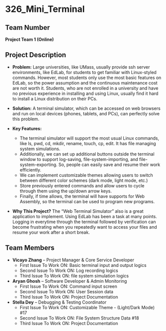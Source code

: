 # 326_Mini_Terminal

## Team Number
**Project Team 1 (Online)**

## Project Description
- **Problem:**
Large universities, like UMass, usually provide ssh server environments, like EdLab, for students to get familiar with Linux-styled commands. However, most students only use the most basic features on EdLab, so the power assumption and the continuous maintenance cost are not worth it. 
Students, who are not enrolled in a university and have no previous experience in installing and using Linux, usually find it hard to install a Linux distribution on their PCs. 

  
- **Solution:**
A terminal simulator, which can be accessed on web browsers and run on local devices (phones, tablets, and PCs), can perfectly solve this problem.

- **Key Features:**
    - The terminal simulator will support the most usual Linux commands, like ls, pwd, cd, mkdir, rename, touch, cp, edit. It has file managing system simulations.
    - Additionally, we can set up additional buttons outside the terminal window to support log-saving, file-system-importing, and file-system-exporting. So, people can easily save and resume their work efficiently.
    - We can implement customizable themes allowing users to switch between different color schemes (dark mode, light mode, etc.)
    - Store previously entered commands and allow users to cycle through them using the up/down arrow keys.
    - Finally, if time allows, the terminal will have supports for Web Assembly, so the terminal can be used to program new programs.
- **Why This Project?**
The “Web Terminal Simulator” also is a great application to implement. Using EdLab has been a task at many points. Logging in everytime through the terminal followed by verification can become frustrating when you repeatedly want to access your files and resume your work after a short break. 

## Team Members
- **Vicayo Zhang** – Project Manager & Core Service Developer
    - First Issue To Work ON: Basic terminal input and output logics
    - Second Issue To Work ON: Log recording logics
    - Third Issue To Work ON: file system simulation logics
- **Aryan Ghosh** – Software Developer & Admin Monitoring
    - First Issue To Work ON: Command input screen
    - Second Issue To Work ON: User Session data
    - Third Issue To Work ON: Project Documentation
- **Stella Dey** – Debugging & Testing Coordinator
    - First Issue To Work ON: Customizable Theme - (Light/Dark Mode) #17
    - Second Issue To Work ON: File System Structure Data #18
    - Third Issue To Work ON: Project Documentation
